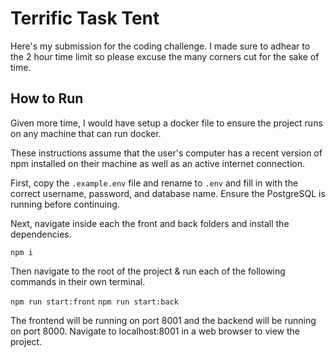 # Terrific Task Tent

Here's my submission for the coding challenge. I made sure to adhear to the 2 hour time limit so please excuse the many corners cut for the sake of time. 

## How to Run

Given more time, I would have setup a docker file to ensure the project runs on any machine that can run docker.

These instructions assume that the user's computer has a recent version of npm installed on their machine as well as an active internet connection.

First, copy the `.example.env` file and rename to `.env` and fill in with the correct username, password, and database name. Ensure the PostgreSQL is running before continuing.

Next, navigate inside each the front and back folders and install the dependencies.

`npm i`

Then navigate to the root of the project & run each of the following commands in their own terminal.

`npm run start:front`
`npm run start:back`

The frontend will be running on port 8001 and the backend will be running on port 8000. Navigate to localhost:8001 in a web browser to view the project.